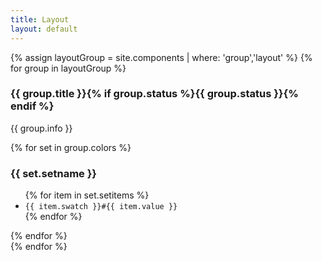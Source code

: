 ```yaml
---
title: Layout
layout: default
---
```


{% assign layoutGroup = site.components | where: 'group','layout' %}
  {% for group in layoutGroup %}
  <div id="{{ group.group | replace: ' ', '-' }}" class="library-group">
    <div class="library-group__header">
      <h3 class="library-group__title">{{ group.title }}{% if group.status %}<span class="{{ group.status }}">{{ group.status }}</span>{% endif %}</h3>
    </div>
    <div class="library-group__info">
      <p>{{ group.info }}</p>
    </div>
    <div class="library-basics">
      {% for set in group.colors %}
      <div class="color-set">
        <h3 class="color-set__title">{{ set.setname }}</h3>
        <ul class="color-set__colors">
          {% for item in set.setitems %}
          <li style="background:#{{ item.value }}">
            <code>{{ item.swatch }}<span class="color-value">#{{ item.value }}</span></code>
          </li>
          {% endfor %}
        </ul>
      </div>      
      {% endfor %}
    </div>
  </div>
{% endfor %}